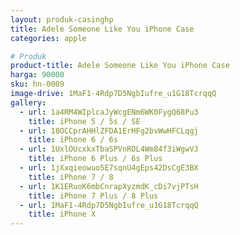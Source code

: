 ```yaml
---
layout: produk-casinghp
title: Adele Someone Like You iPhone Case
categories: apple

# Produk
product-title: Adele Someone Like You iPhone Case
harga: 90000
sku: hn-0009
image-drive: 1MaF1-4Rdp7D5NgbIufre_u1G18TcrqqQ
gallery:
  - url: 1a4RM4WIplcaJyWcgENm6WK0FygQ68Pu3
    title: iPhone 5 / 5s / SE
  - url: 18OCCprAHHlZFDA1ErHFg2bvWwHFCLqgj
    title: iPhone 6 / 6s
  - url: 1UxlOUcxkxTbaSPVnROL4Wm84f3iWgwVJ
    title: iPhone 6 Plus / 6s Plus
  - url: 1jXxqieowuo5E7sqnU4gEps42DsCgE3BX
    title: iPhone 7 / 8
  - url: 1K1ERuoK6mbCnrapXyzmdK_cDi7vjPTsH
    title: iPhone 7 Plus / 8 Plus
  - url: 1MaF1-4Rdp7D5NgbIufre_u1G18TcrqqQ
    title: iPhone X
---
```

